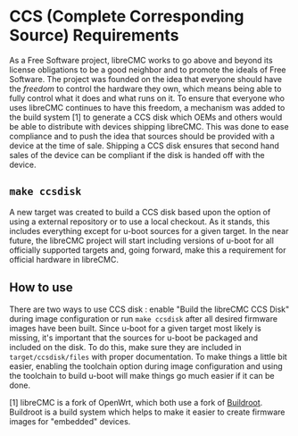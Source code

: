 # CCS (Complete Corresponding Source) Requirements

As a Free Software project, libreCMC works to go above and beyond its license
obligations to be a good neighbor and to promote the ideals of Free
Software. The project was founded on the idea that everyone should have the
*freedom* to control the hardware they own, which means being able to fully
control what it does and what runs on it. To ensure that everyone who uses
libreCMC continues to have this freedom, a mechanism was added to the build
system [1] to generate a CCS disk which OEMs and others would be able to
distribute with devices shipping libreCMC. This was done to ease compliance and
to push the idea that sources should be provided with a device at the time of
sale. Shipping a CCS disk ensures that second hand sales of the device can be
compliant if the disk is handed off with the device.


## `make ccsdisk`

A new target was created to build a CCS disk based upon the option of using a
external repository or to use a local checkout. As it stands, this includes
everything except for u-boot sources for a given target. In the near future, the
libreCMC project will start including versions of u-boot for all officially
supported targets and, going forward, make this a requirement for official
hardware in libreCMC.


## How to use

There are two ways to use CCS disk : enable "Build the libreCMC CCS Disk" during
image configuration or run `make ccsdisk` after all desired firmware images have
been built. Since u-boot for a given target most likely is missing, it's
important that the sources for u-boot be packaged and included on the disk. To
do this, make sure they are included in `target/ccsdisk/files` with proper
documentation. To make things a little bit easier, enabling the toolchain option
during image configuration and using the toolchain to build u-boot will make
things go much easier if it can be done.



[1] libreCMC is a fork of OpenWrt, which both use a fork of
[Buildroot](https://buildroot.org). Buildroot is a build system which helps to
make it easier to create firmware images for "embedded" devices.

